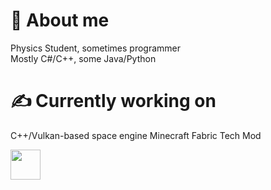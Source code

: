 # 🔭 About me
Physics Student, sometimes programmer<br>
Mostly C#/C++, some Java/Python

# ✍️ Currently working on
C++/Vulkan-based space engine
Minecraft Fabric Tech Mod

<img src="https://i.imgur.com/bl3Opb8.png" width="48" height="48">

<!--
**kaerospace/kaerospace** is a ✨ _special_ ✨ repository because its `README.md` (this file) appears on your GitHub profile.

Here are some ideas to get you started:

- 🔭 I’m currently working on ...
- 🌱 I’m currently learning ...
- 👯 I’m looking to collaborate on ...
- 🤔 I’m looking for help with ...
- 💬 Ask me about ...
- 📫 How to reach me: ...
- 😄 Pronouns: ...
- ⚡ Fun fact: ...
-->
